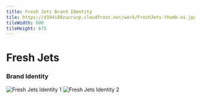 ```yaml
---
title: Fresh Jets Brand Identity
tile: https://d194i88zucrucp.cloudfront.net/work/FreshJets-thumb-xs.jpg
tileWidth: 600
tileHeight: 675
---
```


# Fresh Jets
### Brand Identity
![Fresh Jets Identity 1](https://d194i88zucrucp.cloudfront.net/work/FreshJetsIdentity1-lg.jpg)
![Fresh Jets Identity 2](https://d194i88zucrucp.cloudfront.net/work/FreshJetsIdentity2-lg.jpg)
